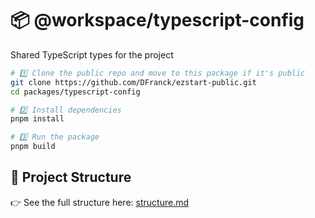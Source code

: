 <!-- AUTO:TITLE:START -->
# 📦 @workspace/typescript-config
<!-- AUTO:TITLE:END -->

<!-- AUTO:DESC:START -->
Shared TypeScript types for the project
<!-- AUTO:DESC:END -->

<!-- AUTO:GETTING_STARTED:START -->
```bash
# 1️⃣ Clone the public repo and move to this package if it's public
git clone https://github.com/DFranck/ezstart-public.git
cd packages/typescript-config

# 2️⃣ Install dependencies
pnpm install

# 3️⃣ Run the package
pnpm build
```
<!-- AUTO:GETTING_STARTED:END -->

<!-- AUTO:PROJECT_STRUCTURE:START -->
## 📂 Project Structure

👉 See the full structure here: [structure.md](./structure.md)
<!-- AUTO:PROJECT_STRUCTURE:END -->